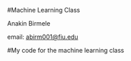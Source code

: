 #Machine Learning Class

Anakin Birmele 

email: abirm001@fiu.edu

#My code for the machine learning class


